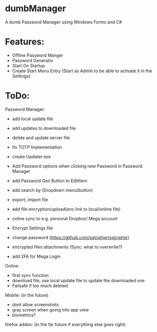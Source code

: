 # dumbManager
A dumb Password Manager using Windows Forms and C#


# Features:
- Offline Password Manger
- Password Generator
- Start On Startup 
- Create Start Menu Entry (Start as Admin to be able to activate it in the Settings)


# ToDo:

Password Manager:
- add local update file
- add updates to downloaded file
- delete and update server file

- fix TOTP Implementation
- create Updater exe
- Add Password options when clicking new Password in Password Manager
- add Password Gen Button to EditItem
- add search by (Dropdown menu/button)
- export, import file
- add file encryption/upload(enc link to local/online file)
- online sync to e.g. personal Dropbox/ Mega account
- Encrypt Settings file
- change password (https://github.com/sqlcipher/sqlcipher)
- encrypted files attachments (Sync: what to overwrite?)
- add 2FA for Mega Login

Online: 
- first sync function
- download file, use local update file to update the downloaded one
- Failsafe if too much deleted



Mobile: (in the future)
- dont allow screenshots
- gray screen when going into app view
- biometrics?


firefox addon: (in the far future if everything else goes right)

